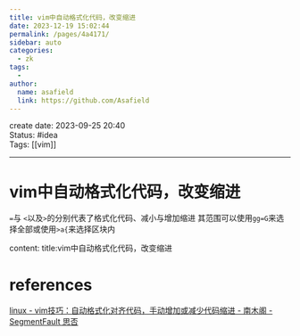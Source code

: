```yaml
---
title: vim中自动格式化代码，改变缩进
date: 2023-12-19 15:02:44
permalink: /pages/4a4171/
sidebar: auto
categories:
  - zk
tags:
  - 
author: 
  name: asafield
  link: https://github.com/Asafield
---
```


create date: 2023-09-25 20:40  
Status: #idea  
Tags:  [[vim]]

---

# vim中自动格式化代码，改变缩进
` = `与 ` < `以及` > `的分别代表了格式化代码、减小与增加缩进
其范围可以使用`gg=G`来选择全部或使用`>a{`来选择区块内


content: 
title:vim中自动格式化代码，改变缩进



# references
[linux - vim技巧：自动格式化对齐代码，手动增加或减少代码缩进 - 南木阁 - SegmentFault 思否](https://segmentfault.com/a/1190000021123401)